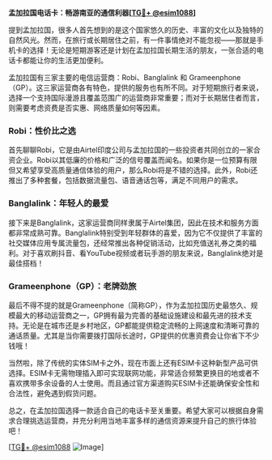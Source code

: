 **孟加拉国电话卡：畅游南亚的通信利器[[TG💪+ @esim1088](https://t.me/s/esim1088)]**

提到孟加拉国，很多人首先想到的是这个国家悠久的历史、丰富的文化以及独特的自然风光。然而，在旅行或长期居住之前，有一件事情绝对不能忽视——那就是手机卡的选择！无论是短期游客还是计划在孟加拉国长期生活的朋友，一张合适的电话卡都能让你的生活更加便利。

孟加拉国有三家主要的电信运营商：Robi、Banglalink 和 Grameenphone（GP）。这三家运营商各有特色，提供的服务也有所不同。对于短期旅行者来说，选择一个支持国际漫游且覆盖范围广的运营商非常重要；而对于长期居住者而言，则需要考虑资费是否实惠、网络质量如何等因素。

### Robi：性价比之选

首先聊聊Robi，它是由Airtel印度公司与孟加拉国的一些投资者共同创立的一家合资企业。Robi以其低廉的价格和广泛的信号覆盖而闻名。如果你是一位预算有限但又希望享受高质量通信体验的用户，那么Robi将是不错的选择。此外，Robi还推出了多种套餐，包括数据流量包、语音通话包等，满足不同用户的需求。

### Banglalink：年轻人的最爱

接下来是Banglalink，这家运营商同样隶属于Airtel集团，因此在技术和服务方面都非常成熟可靠。Banglalink特别受到年轻群体的喜爱，因为它不仅提供了丰富的社交媒体应用专属流量包，还经常推出各种促销活动，比如充值送礼券之类的福利。对于喜欢刷抖音、看YouTube视频或者玩手游的朋友来说，Banglalink绝对是最佳搭档！

### Grameenphone（GP）：老牌劲旅

最后不得不提的就是Grameenphone（简称GP），作为孟加拉国历史最悠久、规模最大的移动运营商之一，GP拥有最为完善的基础设施建设和最先进的技术支持。无论是在城市还是乡村地区，GP都能提供稳定流畅的上网速度和清晰可靠的通话质量。尤其是当你需要拨打国际长途时，GP提供的优惠资费会让你省下不少钱哦！

当然啦，除了传统的实体SIM卡之外，现在市面上还有ESIM卡这种新型产品可供选择。ESIM卡无需物理插入即可实现联网功能，非常适合频繁更换目的地或者不喜欢携带多余设备的人士使用。而且通过官方渠道购买ESIM卡还能确保安全性和合法性，避免遇到假货问题。

总之，在孟加拉国选择一款适合自己的电话卡至关重要。希望大家可以根据自身需求合理挑选运营商，并充分利用当地丰富多样的通信资源来提升自己的旅行体验吧！

[[TG💪+ @esim1088](https://t.me/s/esim1088) ![Image](https://i.postimg.cc/4NQfJmqS/Snipaste-2025-05-13-00-14-12.png)]